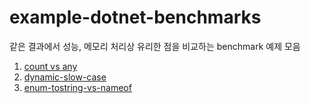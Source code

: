 # example-dotnet-benchmarks

같은 결과에서 성능, 메모리 처리상 유리한 점을 비교하는 benchmark 예제 모음 

1. [count vs any](https://github.com/ddochea0314/example-dotnet-benchmarks/tree/main/src/count_vs_any#readme)
2. [dynamic-slow-case](https://github.com/ddochea0314/example-dotnet-benchmarks/tree/main/src/dynamic_slow_case#readme)
3. [enum-tostring-vs-nameof](https://github.com/ddochea0314/example-dotnet-benchmarks/tree/main/src/enum_toString_vs_nameof#readme)

